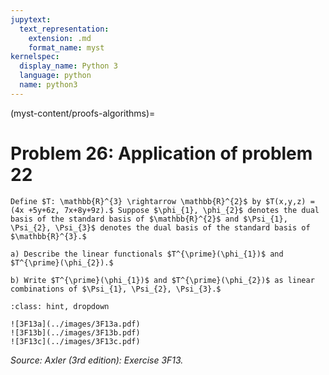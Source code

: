 ```yaml
---
jupytext:
  text_representation:
    extension: .md
    format_name: myst
kernelspec:
  display_name: Python 3
  language: python
  name: python3
---
```


(myst-content/proofs-algorithms)=
# Problem 26: Application of problem 22

```{admonition} Problem 26
Define $T: \mathbb{R}^{3} \rightarrow \mathbb{R}^{2}$ by $T(x,y,z) = (4x +5y+6z, 7x+8y+9z).$ Suppose $\phi_{1}, \phi_{2}$ denotes the dual basis of the standard basis of $\mathbb{R}^{2}$ and $\Psi_{1}, \Psi_{2}, \Psi_{3}$ denotes the dual basis of the standard basis of $\mathbb{R}^{3}.$

a) Describe the linear functionals $T^{\prime}(\phi_{1})$ and $T^{\prime}(\phi_{2}).$

b) Write $T^{\prime}(\phi_{1})$ and $T^{\prime}(\phi_{2})$ as linear combinations of $\Psi_{1}, \Psi_{2}, \Psi_{3}.$
```



```{admonition} Solution
:class: hint, dropdown

![3F13a](../images/3F13a.pdf)
![3F13b](../images/3F13b.pdf)
![3F13c](../images/3F13c.pdf)
```


_Source: Axler (3rd edition):  Exercise 3F13._